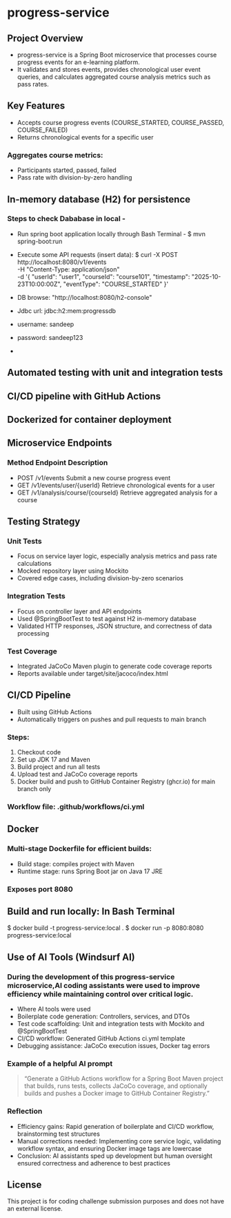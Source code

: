 # progress-service

## Project Overview

- progress-service is a Spring Boot microservice that processes course progress events for an e-learning platform.
- It validates and stores events, provides chronological user event queries, and calculates aggregated course analysis 
  metrics such as pass rates.

## Key Features

- Accepts course progress events (COURSE_STARTED, COURSE_PASSED, COURSE_FAILED)
- Returns chronological events for a specific user

### Aggregates course metrics:

- Participants started, passed, failed
- Pass rate with division-by-zero handling

## In-memory database (H2) for persistence
### Steps to check Dababase in local -
- Run spring boot application locally through Bash Terminal - $ mvn spring-boot:run
- Execute some API requests (insert data): $ curl -X POST http://localhost:8080/v1/events \
  -H "Content-Type: application/json" \
  -d '{
  "userId": "user1",
  "courseId": "course101",
  "timestamp": "2025-10-23T10:00:00Z",
  "eventType": "COURSE_STARTED"
  }'

- DB browse: "http://localhost:8080/h2-console"
- Jdbc url: jdbc:h2:mem:progressdb
- username: sandeep
- password: sandeep123
- 
## Automated testing with unit and integration tests

## CI/CD pipeline with GitHub Actions

## Dockerized for container deployment

## Microservice Endpoints
### Method	   Endpoint	                         Description
-   POST	   /v1/events	                     Submit a new course progress event
-   GET	       /v1/events/user/{userId}	         Retrieve chronological events for a user
-   GET	       /v1/analysis/course/{courseId}	 Retrieve aggregated analysis for a course


## Testing Strategy
### Unit Tests

- Focus on service layer logic, especially analysis metrics and pass rate calculations
- Mocked repository layer using Mockito
- Covered edge cases, including division-by-zero scenarios

### Integration Tests

- Focus on controller layer and API endpoints
- Used @SpringBootTest to test against H2 in-memory database
- Validated HTTP responses, JSON structure, and correctness of data processing

### Test Coverage

- Integrated JaCoCo Maven plugin to generate code coverage reports
- Reports available under target/site/jacoco/index.html

## CI/CD Pipeline

- Built using GitHub Actions
- Automatically triggers on pushes and pull requests to main branch

### Steps:

1. Checkout code
2. Set up JDK 17 and Maven
3. Build project and run all tests
4. Upload test and JaCoCo coverage reports
5. Docker build and push to GitHub Container Registry (ghcr.io) for main branch only

### Workflow file: .github/workflows/ci.yml

## Docker

### Multi-stage Dockerfile for efficient builds:

- Build stage: compiles project with Maven
- Runtime stage: runs Spring Boot jar on Java 17 JRE

### Exposes port 8080

## Build and run locally: In Bash Terminal 
$ docker build -t progress-service:local .
$ docker run -p 8080:8080 progress-service:local

## Use of AI Tools (Windsurf AI)

### During the development of this progress-service microservice,AI coding assistants were used to improve efficiency while maintaining control over critical logic.

- Where AI tools were used
- Boilerplate code generation: Controllers, services, and DTOs
- Test code scaffolding: Unit and integration tests with Mockito and @SpringBootTest
- CI/CD workflow: Generated GitHub Actions ci.yml template
- Debugging assistance: JaCoCo execution issues, Docker tag errors

### Example of a helpful AI prompt

> “Generate a GitHub Actions workflow for a Spring Boot Maven project that builds, runs tests, collects JaCoCo coverage, and optionally builds and pushes a Docker image to GitHub Container Registry.”

### Reflection

- Efficiency gains: Rapid generation of boilerplate and CI/CD workflow, brainstorming test structures
- Manual corrections needed: Implementing core service logic, validating workflow syntax, and ensuring Docker image tags are lowercase
- Conclusion: AI assistants sped up development but human oversight ensured correctness and adherence to best practices

## License
This project is for coding challenge submission purposes and does not have an external license.


